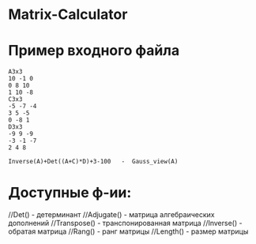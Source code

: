 # Matrix-Calculator

# Пример входного файла
```
A3x3
10 -1 0
0 8 10
1 10 -8
C3x3
-5 -7 -4
3 5 -5
0 -8 1
D3x3
-9 9 -9
-3 -1 -7
2 4 8

Inverse(A)+Det((A+C)*D)+3-100   -  Gauss_view(A)
```
# Доступные ф-ии:

//Det() - детерминант
//Adjugate() - матрица алгебраических дополнений
//Transpose() - транспонированная матрица
//Inverse() - обратая матрица
//Rang() - ранг матрицы
//Length() - размер матрицы
